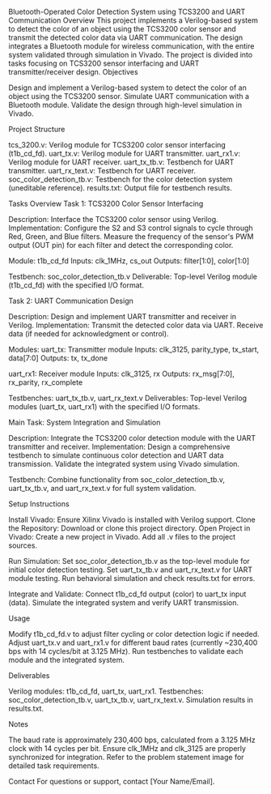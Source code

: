 Bluetooth-Operated Color Detection System using TCS3200 and UART Communication
Overview
This project implements a Verilog-based system to detect the color of an object using the TCS3200 color sensor and transmit the detected color data via UART communication. The design integrates a Bluetooth module for wireless communication, with the entire system validated through simulation in Vivado. The project is divided into tasks focusing on TCS3200 sensor interfacing and UART transmitter/receiver design.
Objectives

Design and implement a Verilog-based system to detect the color of an object using the TCS3200 sensor.
Simulate UART communication with a Bluetooth module.
Validate the design through high-level simulation in Vivado.

Project Structure

tcs_3200.v: Verilog module for TCS3200 color sensor interfacing (t1b_cd_fd).
uart_tx.v: Verilog module for UART transmitter.
uart_rx1.v: Verilog module for UART receiver.
uart_tx_tb.v: Testbench for UART transmitter.
uart_rx_text.v: Testbench for UART receiver.
soc_color_detection_tb.v: Testbench for the color detection system (uneditable reference).
results.txt: Output file for testbench results.

Tasks Overview
Task 1: TCS3200 Color Sensor Interfacing

Description: Interface the TCS3200 color sensor using Verilog.
Implementation:
Configure the S2 and S3 control signals to cycle through Red, Green, and Blue filters.
Measure the frequency of the sensor's PWM output (OUT pin) for each filter and detect the corresponding color.


Module: t1b_cd_fd
Inputs: clk_1MHz, cs_out
Outputs: filter[1:0], color[1:0]


Testbench: soc_color_detection_tb.v
Deliverable: Top-level Verilog module (t1b_cd_fd) with the specified I/O format.

Task 2: UART Communication Design

Description: Design and implement UART transmitter and receiver in Verilog.
Implementation:
Transmit the detected color data via UART.
Receive data (if needed for acknowledgment or control).


Modules:
uart_tx: Transmitter module
Inputs: clk_3125, parity_type, tx_start, data[7:0]
Outputs: tx, tx_done


uart_rx1: Receiver module
Inputs: clk_3125, rx
Outputs: rx_msg[7:0], rx_parity, rx_complete




Testbenches: uart_tx_tb.v, uart_rx_text.v
Deliverables: Top-level Verilog modules (uart_tx, uart_rx1) with the specified I/O formats.

Main Task: System Integration and Simulation

Description: Integrate the TCS3200 color detection module with the UART transmitter and receiver.
Implementation:
Design a comprehensive testbench to simulate continuous color detection and UART data transmission.
Validate the integrated system using Vivado simulation.


Testbench: Combine functionality from soc_color_detection_tb.v, uart_tx_tb.v, and uart_rx_text.v for full system validation.

Setup Instructions

Install Vivado: Ensure Xilinx Vivado is installed with Verilog support.
Clone the Repository: Download or clone this project directory.
Open Project in Vivado:
Create a new project in Vivado.
Add all .v files to the project sources.


Run Simulation:
Set soc_color_detection_tb.v as the top-level module for initial color detection testing.
Set uart_tx_tb.v and uart_rx_text.v for UART module testing.
Run behavioral simulation and check results.txt for errors.


Integrate and Validate:
Connect t1b_cd_fd output (color) to uart_tx input (data).
Simulate the integrated system and verify UART transmission.



Usage

Modify t1b_cd_fd.v to adjust filter cycling or color detection logic if needed.
Adjust uart_tx.v and uart_rx1.v for different baud rates (currently ~230,400 bps with 14 cycles/bit at 3.125 MHz).
Run testbenches to validate each module and the integrated system.

Deliverables

Verilog modules: t1b_cd_fd, uart_tx, uart_rx1.
Testbenches: soc_color_detection_tb.v, uart_tx_tb.v, uart_rx_text.v.
Simulation results in results.txt.

Notes

The baud rate is approximately 230,400 bps, calculated from a 3.125 MHz clock with 14 cycles per bit.
Ensure clk_1MHz and clk_3125 are properly synchronized for integration.
Refer to the problem statement image for detailed task requirements.

Contact
For questions or support, contact [Your Name/Email].

